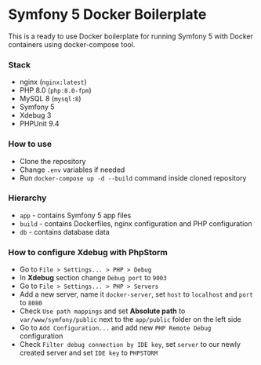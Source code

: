 # Symfony 5 Docker Boilerplate
This is a ready to use Docker boilerplate for running Symfony 5 with Docker containers using docker-compose tool.

### Stack
- nginx (`nginx:latest`)
- PHP 8.0 (`php:8.0-fpm`)
- MySQL 8 (`mysql:8`)
- Symfony 5
- Xdebug 3
- PHPUnit 9.4

### How to use
- Clone the repository
- Change `.env` variables if needed
- Run `docker-compose up -d --build` command inside cloned repository

### Hierarchy
- `app` - contains Symfony 5 app files
- `build` - contains Dockerfiles, nginx configuration and PHP configuration
- `db` - contains database data

### How to configure Xdebug with PhpStorm
- Go to `File > Settings... > PHP > Debug`
- In **Xdebug** section change `Debug port` to `9003`
- Go to `File > Settings... > PHP > Servers`
- Add a new server, name it `docker-server`, set `host` to `localhost` and `port` to `8080`
- Check `Use path mappings` and set **Absolute path** to `var/www/symfony/public` next to the `app/public` folder on the left side
- Go to `Add Configuration...` and add new `PHP Remote Debug` configuration
- Check `Filter debug connection by IDE key`, set `server` to our newly created server and set `IDE key` to `PHPSTORM`